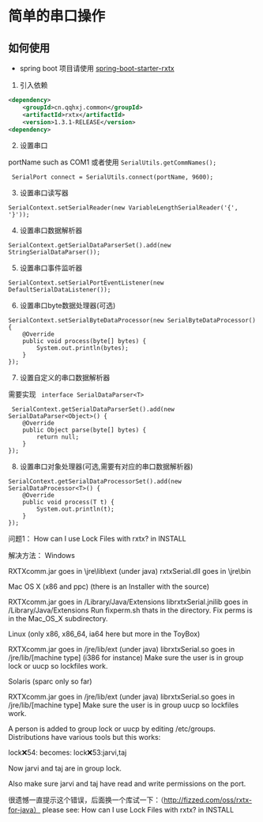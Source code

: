 # 简单的串口操作

## 如何使用
- spring boot 项目请使用 [spring-boot-starter-rxtx](https://github.com/han1396735592/spring-boot-starter-rxtx) 

1. 引入依赖

```xml
<dependency>
    <groupId>cn.qqhxj.common</groupId>
    <artifactId>rxtx</artifactId>
    <version>1.3.1-RELEASE</version>
<dependency>
```
2. 设置串口

portName such as COM1 或者使用 `SerialUtils.getCommNames();`

```
 SerialPort connect = SerialUtils.connect(portName, 9600);
```
3. 设置串口读写器
```
SerialContext.setSerialReader(new VariableLengthSerialReader('{', '}'));
```
4. 设置串口数据解析器
```
SerialContext.getSerialDataParserSet().add(new StringSerialDataParser());
```
5. 设置串口事件监听器
```
SerialContext.setSerialPortEventListener(new DefaultSerialDataListener());
```
6. 设置串口byte数据处理器(可选)
```
SerialContext.setSerialByteDataProcessor(new SerialByteDataProcessor() {
    @Override
    public void process(byte[] bytes) {
        System.out.println(bytes);
    }
});
```
7. 设置自定义的串口数据解析器

需要实现 ` interface SerialDataParser<T>`
```
 SerialContext.getSerialDataParserSet().add(new SerialDataParser<Object>() {
    @Override
    public Object parse(byte[] bytes) {
        return null;
    }
});
```


8. 设置串口对象处理器(可选,需要有对应的串口数据解析器)
```
SerialContext.getSerialDataProcessorSet().add(new SerialDataProcessor<T>() {
    @Override
    public void process(T t) {
        System.out.println(t);
    }
});
```


问题1： How can I use Lock Files with rxtx? in INSTALL

解决方法：
Windows

RXTXcomm.jar goes in \jre\lib\ext (under java)
rxtxSerial.dll goes in \jre\bin

Mac OS X (x86 and ppc) (there is an Installer with the source)

RXTXcomm.jar goes in  /Library/Java/Extensions
librxtxSerial.jnilib goes in /Library/Java/Extensions
Run fixperm.sh thats in the directory.  Fix perms is in the Mac_OS_X
subdirectory.

Linux (only x86, x86_64, ia64 here but more in the ToyBox)

RXTXcomm.jar goes in /jre/lib/ext (under java)
librxtxSerial.so goes in /jre/lib/[machine type] (i386 for instance)
Make sure the user is in group lock or uucp so lockfiles work.

Solaris (sparc only so far)

RXTXcomm.jar goes in /jre/lib/ext (under java)
librxtxSerial.so goes in /jre/lib/[machine type]
Make sure the user is in group uucp so lockfiles work.


A person is added to group lock or uucp by editing /etc/groups.  Distributions
have various tools but this works:

lock:x:54:   becomes:
lock:x:53:jarvi,taj 

Now jarvi and taj are in group lock.

Also make sure jarvi and taj have read and write permissions on the port.


很遗憾一直提示这个错误，后面换一个库试一下：（http://fizzed.com/oss/rxtx-for-java）
please see: How can I use Lock Files with rxtx? in INSTALL